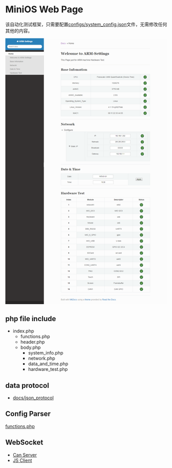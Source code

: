 # MiniOS Web Page

该自动化测试框架，只需要配置[configs/system_config.json](configs/system_config.json)文件，无需修改任何其他的内容。

![img/HomePage.png](img/HomePage.png)

## php file include 

* index.php
  * functions.php
  * header.php
  * body.php
    * system_info.php
    * network.php
    * data_and_time.php
    * hardware_test.php

## data protocol

* [docs/json_protocol](docs/json_protocol.md)

## Config Parser

[functions.php](functions.php)

## WebSocket

* [Can Server](https://github.com/Aplexchenfl/cmi_at101_filesystem/blob/master/rootfs_release/usr/share/lighttpd/www/webpages/server.py)
* [JS Client](https://github.com/Aplexchenfl/cmi_at101_filesystem/blob/master/rootfs_release/usr/share/lighttpd/www/webpages/Dido_ctl.php)
